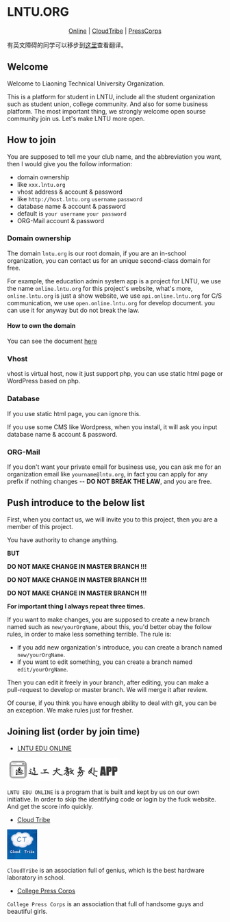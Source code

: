 # LNTU.ORG

<center><a href="http://online.lntu.org" target="_blank">Online</a> | <a href="http://ct.lntu.org" target="_blank">CloudTribe</a> | <a href="http://jzt.lntu.org" target="_blank">PressCorps</a></center>

有英文障碍的同学可以移步到<a href="http://pupboss.com/a-lntu-platform/" target="_blank">这里</a>查看翻译。

## Welcome

Welcome to Liaoning Technical University Organization.

This is a platform for student in LNTU, include all the student organization such as student union, college community. And also for some business platform. The most important thing, we strongly welcome open sourse community join us. Let's make LNTU more open.

## How to join

You are supposed to tell me your club name, and the abbreviation you want, then I would give you the follow information:

* domain ownership
 * like `xxx.lntu.org`
* vhost address & account & password
 * like `http://host.lntu.org` `username` `password`
* database name & account & password
 * default is `your username` `your password`
* ORG-Mail account & password

### Domain ownership

The domain `lntu.org` is our root domain, if you are an in-school organization, you can contact us for an unique second-class domain for free.

For example, the education admin system app is a project for LNTU, we use the name `online.lntu.org` for this project's website, what's more, `online.lntu.org` is just a show website, we use `api.online.lntu.org` for C/S communication, we use `open.online.lntu.org` for develop document. you can use it for anyway but do not break the law.

#### How to own the domain

You can see the document [here](wiki/DomainDNS.md)

### Vhost

vhost is virtual host, now it just support php, you can use static html page or WordPress based on php.

### Database

If you use static html page, you can ignore this.

If you use some CMS like Wordpress, when you install, it will ask you input database name & account & password.

### ORG-Mail

If you don't want your private email for business use, you can ask me for an organization email like `yourname@lntu.org`, in fact you can apply for any prefix if nothing changes -- **DO NOT BREAK THE LAW**, and you are free.

## Push introduce to the below list

First, when you contact us, we will invite you to this project, then you are a member of this project.

You have authority to change anything.

**BUT**

**DO NOT MAKE CHANGE IN MASTER BRANCH !!!**

**DO NOT MAKE CHANGE IN MASTER BRANCH !!!**

**DO NOT MAKE CHANGE IN MASTER BRANCH !!!**

**For important thing I always repeat three times.**

If you want to make changes, you are supposed to create a new branch named such as `new/yourOrgName`, about this, you'd better obay the follow rules, in order to make less something terrible. The rule is:

* if you add new organization's introduce, you can create a branch named `new/yourOrgName`.
* if you want to edit something, you can create a branch named `edit/yourOrgName`.

Then you can edit it freely in your branch, after editing, you can make a pull-request to develop or master branch. We will merge it after review.

Of course, if you think you have enough ability to deal with git, you can be an exception. We make rules just for fresher.

## Joining list (order by join time)

* [LNTU EDU ONLINE](online)

![](images/logo_online.png)

`LNTU EDU ONLINE` is a program that is built and kept by us on our own initiative. In order to skip the identifying code or login by the fuck website. And get the score info quickly.

* [Cloud Tribe](cloudtribe)

![](images/logo_ct.jpg)

`CloudTribe` is an association full of genius, which is the best hardware laboratory in school.

* [College Press Corps](jzt)

`College Press Corps` is an association that full of handsome guys and beautiful girls.